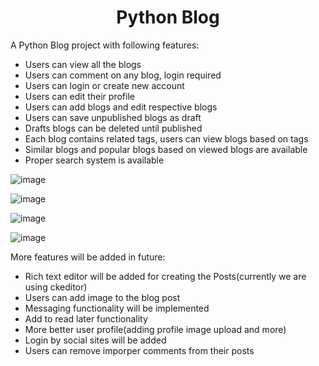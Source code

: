 <h1 align="center">Python Blog</h1>

A Python Blog project with following features:
  - Users can view all the blogs 
  - Users can comment on any blog, login required
  - Users can login or create new account
  - Users can edit their profile
  - Users can add blogs and edit respective blogs
  - Users can save unpublished blogs as draft
  - Drafts blogs can be deleted until published
  - Each blog contains related tags, users can view blogs based on tags
  - Similar blogs and popular blogs based on viewed blogs are available
  - Proper search system is available 



![image](https://user-images.githubusercontent.com/37900854/156887154-7d0fcdd4-1481-4f96-adf3-25ac151bf468.png)




![image](https://user-images.githubusercontent.com/37900854/156887216-caf20741-1103-4fab-9b9e-2022f5d45f43.png)



![image](https://user-images.githubusercontent.com/37900854/156887859-2c783c67-2195-4fde-92cb-0a1362e5e355.png)



![image](https://user-images.githubusercontent.com/37900854/156887893-aca6761b-d0e9-43fb-b42e-3f1e2e4e4306.png)


More features will be added in future:
  - Rich text editor will be added for creating the Posts(currently we are using ckeditor)
  - Users can add image to the blog post
  - Messaging functionality will be implemented
  - Add to read later functionality
  - More better user profile(adding profile image upload and more)
  - Login by social sites will be added
  - Users can remove imporper comments from their posts
  
  
